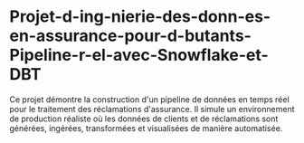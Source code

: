 # Projet-d-ing-nierie-des-donn-es-en-assurance-pour-d-butants-Pipeline-r-el-avec-Snowflake-et-DBT
Ce projet démontre la construction d'un pipeline de données en temps réel pour le traitement des réclamations d'assurance. Il simule un environnement de production réaliste où les données de clients et de réclamations sont générées, ingérées, transformées et visualisées de manière automatisée.
